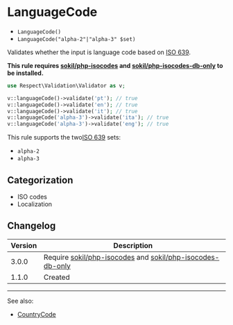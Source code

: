 # LanguageCode

- `LanguageCode()`
- `LanguageCode("alpha-2"|"alpha-3" $set)`

Validates whether the input is language code based on [ISO 639][].

**This rule requires [sokil/php-isocodes][] and [sokil/php-isocodes-db-only][] to be installed.**

```php
use Respect\Validation\Validator as v;

v::languageCode()->validate('pt'); // true
v::languageCode()->validate('en'); // true
v::languageCode()->validate('it'); // true
v::languageCode('alpha-3')->validate('ita'); // true
v::languageCode('alpha-3')->validate('eng'); // true
```

This rule supports the two[ISO 639][] sets:

- `alpha-2`
- `alpha-3`

## Categorization

- ISO codes
- Localization

## Changelog

Version | Description
--------|-------------
  3.0.0 | Require [sokil/php-isocodes][] and [sokil/php-isocodes-db-only][]
  1.1.0 | Created

***
See also:

- [CountryCode](CountryCode.md)

[ISO 639]: https://en.wikipedia.org/wiki/ISO_639-3
[sokil/php-isocodes]: https://github.com/sokil/php-isocodes
[sokil/php-isocodes-db-only]: https://github.com/sokil/php-isocodes-db-only
